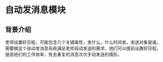 <!--
* @UpdateTime : 2021/4/3 5:55 上午
* @description: type some description
* @Author: a27
-->
# 自动发消息模块
## 背景介绍
老师设置好日程，可能包含几个关键属性，发什么，什么时间发，发送对象是谁。
需要做这个自动发消息系统满足老师自动发送的需求，他们可以提前设置好日程，
提高他们的工作效率，免去重复的消息次次手动发送的情形。


